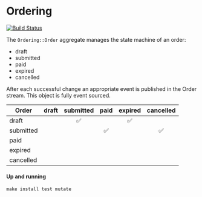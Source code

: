 # Ordering

[![Build Status](https://github.com/RailsEventStore/cqrs-es-sample-with-res/workflows/ordering/badge.svg)](https://github.com/RailsEventStore/cqrs-es-sample-with-res/actions/workflows/ordering.yml)

The `Ordering::Order` aggregate manages the state machine of an order:

- draft
- submitted
- paid
- expired
- cancelled

After each successful change an appropriate event is published in the Order stream.
This object is fully event sourced.

| Order     | draft | submitted | paid | expired | cancelled |
| --------- | :---: | :-------: | :--: | :-----: | :-------: |
| draft     |       |    ✅     |      |   ✅    |           |
| submitted |       |           |  ✅  |         |    ✅     |
| paid      |       |           |      |         |           |
| expired   |       |           |      |         |           |
| cancelled |       |           |      |         |           |

#### Up and running

```
make install test mutate
```

